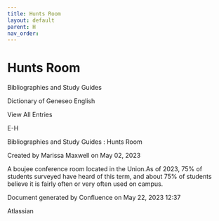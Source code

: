 ```yaml
---
title: Hunts Room
layout: default
parent: H
nav_order:
---
```


# Hunts Room

Bibliographies and Study Guides

Dictionary of Geneseo English

View All Entries

E-H

Bibliographies and Study Guides : Hunts Room

Created by  Marissa Maxwell on May 02, 2023

A boujee conference room located in the Union.As of 2023, 75% of students surveyed have heard of this term, and about 75% of students believe it is fairly often or very often used on campus. 

Document generated by Confluence on May 22, 2023 12:37

Atlassian
